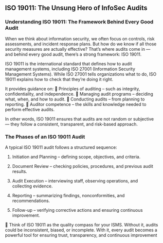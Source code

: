 ## ISO 19011: The Unsung Hero of InfoSec Audits ##

### Understanding ISO 19011: The Framework Behind Every Good Audit ###

When we think about information security, we often focus on controls, risk assessments, and incident response plans. But how do we know if all those security measures are actually effective?
That’s where audits come in — and behind every good audit, there’s a strong framework: ISO 19011.

ISO 19011 is the international standard that defines how to audit management systems, including ISO 27001 (Information Security Management Systems).
While ISO 27001 tells organizations what to do, ISO 19011 explains how to check that they’re doing it right.

It provides guidance on:
🔹 Principles of auditing – such as integrity, confidentiality, and independence.
🔹 Managing audit programs – deciding what, when, and how to audit.
🔹 Conducting audits – from planning to reporting.
🔹 Auditor competence – the skills and knowledge needed to perform effective audits.

In other words, ISO 19011 ensures that audits are not random or subjective — they follow a consistent, transparent, and risk-based approach.

### The Phases of an ISO 19011 Audit ###

A typical ISO 19011 audit follows a structured sequence:

1. Initiation and Planning – defining scope, objectives, and criteria.

2. Document Review – checking policies, procedures, and previous audit results.

3. Audit Execution – interviewing staff, observing operations, and collecting evidence.

4. Reporting – summarizing findings, nonconformities, and recommendations.

5. Follow-up – verifying corrective actions and ensuring continuous improvement.

:necktie: Think of ISO 19011 as the quality compass for your ISMS.
Without it, audits could be inconsistent, biased, or incomplete.
With it, every audit becomes a powerful tool for ensuring trust, transparency, and continuous improvement

